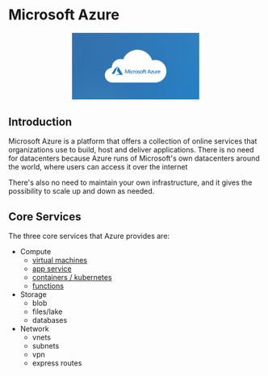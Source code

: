 # Microsoft Azure

<p align="center">
 <img src="images/azure-logo.png" alt="Microsoft Azure Logo" width="50%" height="50%" />
</p>

## Introduction

Microsoft Azure is a platform that offers a collection of online services that organizations use to build, host and deliver applications. There is no need for datacenters because Azure runs of Microsoft's own datacenters around the world, where users can access it over the internet

There's also no need to maintain your own infrastructure, and it gives the possibility to scale up and down as needed.

## Core Services

The three core services that Azure provides are:
- Compute
    - [virtual machines](compute/virtual-machines.md)
    - [app service](compute/app-service.md)
    - [containers / kubernetes](compute/containerkubernetes.md)
    - [functions](compute/functions.md)
- Storage
    - blob
    - files/lake
    - databases
- Network
    - vnets
    - subnets
    - vpn
    - express routes
